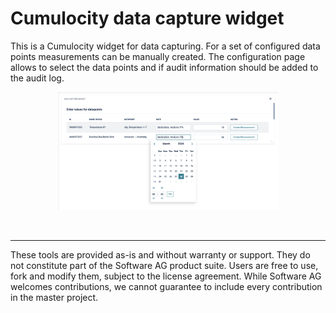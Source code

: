 # Cumulocity data capture widget

This is a Cumulocity widget for data capturing. For a set of configured data points measurements can be manually created.
The configuration page allows to select the data points and if audit information should be added to the audit log.

<p align="center">
<img src="assets/widget-datacapture-pr.png"  style="width: 70%;" />
</p>
<br/>

----------
These tools are provided as-is and without warranty or support. They do not constitute part of the Software AG product suite. Users are free to use, fork and modify them, subject to the license agreement. While Software AG welcomes contributions, we cannot guarantee to include every contribution in the master project.
